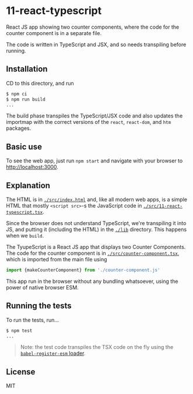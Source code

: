 # 11-react-typescript

React JS app showing two counter components, where the code for the counter component is
in a separate file.

The code is written in TypeScript and JSX, and so needs transpiling before running.

## Installation

CD to this directory, and run

```sh
$ npm ci
$ npm run build
...
```

The build phase transpiles the TypeScript/JSX code and also updates the importmap
with the correct versions of the `react`, `react-dom`, and `htm` packages.

## Basic use

To see the web app, just run `npm start` and navigate with your browser to
 <http://localhost:3000>.

## Explanation

The HTML is in [`./src/index.html`](./src/index.html) and, like all modern web apps,
is a simple HTML that mostly `<script src>`-s the JavaScript code in
[`./src/11-react-typescript.tsx`](./src/11-react-typescript.tsx).

Since the browser does not understand TypeScript, we're transpiling it into JS, and putting
it (including the HTML) in the [`./lib`](./lib/) directory. This happens when we `build`.

The TyupeScript is a React JS app that displays two Counter Components. The code for the counter
component is in [`./src/counter-component.tsx`](./src/counter-component.tsx),
which is imported from the main file using

```js
import {makeCounterComponent} from './counter-component.js'
```

This app run in the browser without any bundling whatsoever, using the power of native browser ESM.

## Running the tests

To run the tests, run...

```sh
$ npm test
...
```

> Note: the test code transpiles the TSX code on the fly using the
[`babel-register-esm` loader](https://github.com/giltayar/babel-register-esm).

## License

MIT
